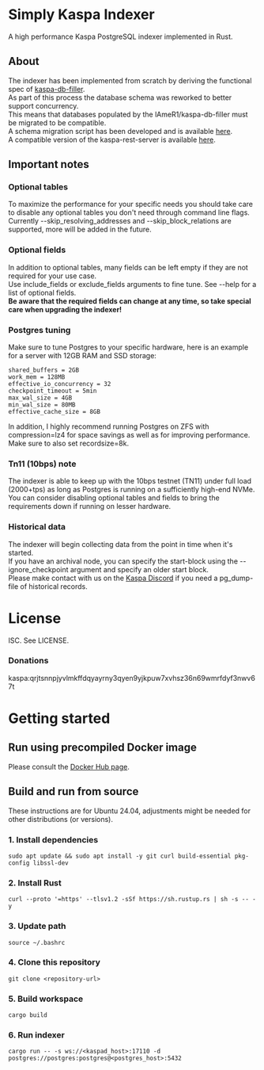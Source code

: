 # Simply Kaspa Indexer
A high performance Kaspa PostgreSQL indexer implemented in Rust.  

## About
The indexer has been implemented from scratch by deriving the functional spec of [kaspa-db-filler](https://github.com/lAmeR1/kaspa-db-filler).  
As part of this process the database schema was reworked to better support concurrency.  
This means that databases populated by the lAmeR1/kaspa-db-filler must be migrated to be compatible.  
A schema migration script has been developed and is available [here](https://github.com/supertypo/kaspa-db-filler-migration).  
A compatible version of the kaspa-rest-server is available [here](https://github.com/kaspa-ng/kaspa-rest-server).

## Important notes

### Optional tables
To maximize the performance for your specific needs you should take care to disable any optional tables you don't need through command line flags.  
Currently --skip_resolving_addresses and --skip_block_relations are supported, more will be added in the future.

### Optional fields
In addition to optional tables, many fields can be left empty if they are not required for your use case.  
Use include_fields or exclude_fields arguments to fine tune. See --help for a list of optional fields.  
**Be aware that the required fields can change at any time, so take special care when upgrading the indexer!**

### Postgres tuning
Make sure to tune Postgres to your specific hardware, here is an example for a server with 12GB RAM and SSD storage:
```
shared_buffers = 2GB
work_mem = 128MB
effective_io_concurrency = 32
checkpoint_timeout = 5min
max_wal_size = 4GB
min_wal_size = 80MB
effective_cache_size = 8GB
```
In addition, I highly recommend running Postgres on ZFS with compression=lz4 for space savings as well as for improving performance. Make sure to also set recordsize=8k.

### Tn11 (10bps) note
The indexer is able to keep up with the 10bps testnet (TN11) under full load (2000+tps) as long as Postgres is running on a sufficiently high-end NVMe.  
You can consider disabling optional tables and fields to bring the requirements down if running on lesser hardware.

### Historical data
The indexer will begin collecting data from the point in time when it's started.  
If you have an archival node, you can specify the start-block using the --ignore_checkpoint argument and specify an older start block.  
Please make contact with us on the [Kaspa Discord](https://kaspa.org) if you need a pg_dump-file of historical records.

# License
ISC. See LICENSE.

### Donations
kaspa:qrjtsnnpjyvlmkffdqyayrny3qyen9yjkpuw7xvhsz36n69wmrfdyf3nwv67t

# Getting started

## Run using precompiled Docker image
Please consult the [Docker Hub page](https://hub.docker.com/r/supertypo/simply-kaspa-indexer).

## Build and run from source
These instructions are for Ubuntu 24.04, adjustments might be needed for other distributions (or versions). 

### 1. Install dependencies
```shell
sudo apt update && sudo apt install -y git curl build-essential pkg-config libssl-dev
```

### 2. Install Rust
```shell
curl --proto '=https' --tlsv1.2 -sSf https://sh.rustup.rs | sh -s -- -y
```

### 3. Update path
```shell
source ~/.bashrc
```

### 4. Clone this repository
```shell
git clone <repository-url>
```

### 5. Build workspace
```shell
cargo build
```

### 6. Run indexer
```shell
cargo run -- -s ws://<kaspad_host>:17110 -d postgres://postgres:postgres@<postgres_host>:5432
```
